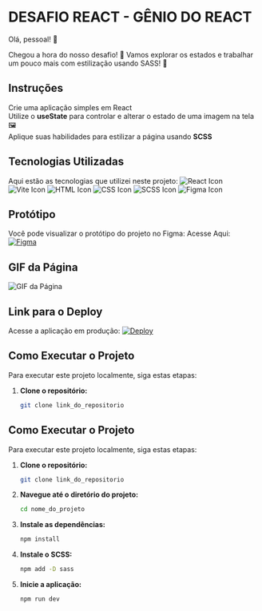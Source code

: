  
# DESAFIO REACT - GÊNIO DO REACT
Olá, pessoal! 🚀

Chegou a hora do nosso desafio! 🎉 Vamos explorar os estados e trabalhar um pouco mais com estilização usando SASS! 🌟  

## Instruções
Crie uma aplicação simples em React  
Utilize o **useState** para controlar e alterar o estado de uma imagem na tela 🖼️  
Aplique suas habilidades para estilizar a página usando **SCSS**  

## Tecnologias Utilizadas
Aqui estão as tecnologias que utilizei neste projeto:
![React Icon](https://img.icons8.com/color/48/000000/react-native.png) 
![Vite Icon](https://img.icons8.com/color/48/000000/vite.png)
![HTML Icon](https://img.icons8.com/color/48/000000/html-5.png)
![CSS Icon](https://img.icons8.com/color/48/000000/css3.png)
![SCSS Icon](https://img.icons8.com/color/48/000000/sass.png)
![Figma Icon](https://img.icons8.com/color/48/000000/figma.png)

## Protótipo
Você pode visualizar o protótipo do projeto no Figma:
Acesse Aqui: [![Figma](https://img.shields.io/badge/Figma-E07B67?style=flat-square&logo=figma&logoColor=white)](https://www.figma.com/design/LBODsPDSyKhBv5lex4Vrsv/Untitled?node-id=0-1&node-type=canvas&t=ZGZbFD3GBBfPyEDh-0&authuser=0)

## GIF da Página

![GIF da Página](.gif)

## Link para o Deploy
Acesse a aplicação em produção: [![Deploy](https://img.shields.io/badge/Deploy-Click%20Here-007BFF?style=for-the-badge)](https://vai-na-web-genio-react.vercel.app/)

## Como Executar o Projeto
Para executar este projeto localmente, siga estas etapas:

1. **Clone o repositório:**
   ```bash
   git clone link_do_repositorio


## Como Executar o Projeto
Para executar este projeto localmente, siga estas etapas:

1. **Clone o repositório:**
   ```bash
   git clone link_do_repositorio

2. **Navegue até o diretório do projeto:**
   ````bash
   cd nome_do_projeto

3. **Instale as dependências:**
   ```bash
   npm install

4. **Instale o SCSS:**
   ```bash
   npm add -D sass

5. **Inicie a aplicação:**
   ```bash
   npm run dev
